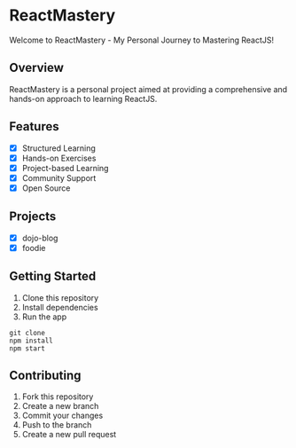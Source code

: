 # ReactMastery
Welcome to ReactMastery - My Personal Journey to Mastering ReactJS!

## Overview
ReactMastery is a personal project aimed at providing a comprehensive and hands-on approach to learning ReactJS.

## Features
- [x] Structured Learning
- [x] Hands-on Exercises
- [x] Project-based Learning
- [x] Community Support
- [x] Open Source

## Projects
- [x] dojo-blog
- [x] foodie

## Getting Started
1. Clone this repository
2. Install dependencies
3. Run the app
```
git clone
npm install
npm start
```

## Contributing
1. Fork this repository
2. Create a new branch
3. Commit your changes
4. Push to the branch
5. Create a new pull request